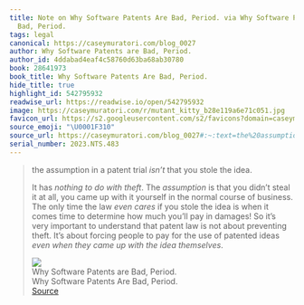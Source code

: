 ```yaml
---
title: Note on Why Software Patents Are Bad, Period. via Why Software Patents are
  Bad, Period.
tags: legal
canonical: https://caseymuratori.com/blog_0027
author: Why Software Patents are Bad, Period.
author_id: 4ddabad4eaf4c58760d63ba68ab30780
book: 28641973
book_title: Why Software Patents Are Bad, Period.
hide_title: true
highlight_id: 542795932
readwise_url: https://readwise.io/open/542795932
image: https://caseymuratori.com/r/mutant_kitty_b28e119a6e71c051.jpg
favicon_url: https://s2.googleusercontent.com/s2/favicons?domain=caseymuratori.com
source_emoji: "\U0001F310"
source_url: https://caseymuratori.com/blog_0027#:~:text=the%20assumption%20in,the%20idea%20themselves*.
serial_number: 2023.NTS.483
---
```

> the assumption in a patent trial *isn’t* that you stole the idea.
> 
> It has *nothing to do with theft*. The *assumption* is that you didn’t steal it at all, you came up with it yourself in the normal course of business. The only time the law *even cares* if you stole the idea is when it comes time to determine how much you’ll pay in damages! So it’s very important to understand that patent law is not about preventing theft. It’s about forcing people to pay for the use of patented ideas *even when they came up with the idea themselves*.
> <div class="quoteback-footer"><div class="quoteback-avatar"><img class="mini-favicon" src="https://s2.googleusercontent.com/s2/favicons?domain=caseymuratori.com"></div><div class="quoteback-metadata"><div class="metadata-inner"><span style="display:none">FROM:</span><div aria-label="Why Software Patents are Bad, Period." class="quoteback-author"> Why Software Patents are Bad, Period.</div><div aria-label="Why Software Patents Are Bad, Period." class="quoteback-title"> Why Software Patents Are Bad, Period.</div></div></div><div class="quoteback-backlink"><a target="_blank" aria-label="go to the full text of this quotation" rel="noopener" href="https://caseymuratori.com/blog_0027#:~:text=the%20assumption%20in,the%20idea%20themselves*." class="quoteback-arrow"> Source</a></div></div>